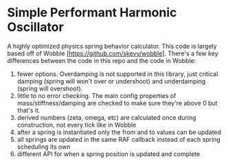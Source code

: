 # Simple Performant Harmonic Oscillator
A highly optimized physics spring behavior calculator. This code is largely based off of Wobble [https://github.com/skevy/wobble]. There's a few key differences between the code in this repo and the code in Wobble:

1. fewer options. Overdamping is not supported in this library, just critical damping (spring will won't over or undershoot) and underdamping (spring will overshoot).
2. little to no error checking. The main config properties of mass/stiffness/damping are checked to make sure they're above 0 but that's it.
3. derived numbers (zeta, omega, etc) are calculated once during construction, not every tick like in Wobble
4. after a spring is instantiated only the from and to values can be updated
5. all springs are updated in the same RAF callback instead of each spring scheduling its own
6. different API for when a spring position is updated and complete

